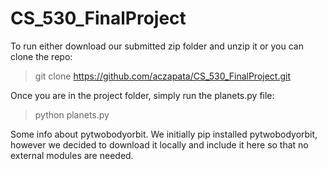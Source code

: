 # CS_530_FinalProject

To run either download our submitted zip folder and unzip it or you can clone the repo:
>git clone https://github.com/aczapata/CS_530_FinalProject.git

Once you are in the project folder, simply run the planets.py file:
>python planets.py

Some info about pytwobodyorbit. We initially pip installed pytwobodyorbit, however we decided to download it locally and include it here so that no external modules are needed.